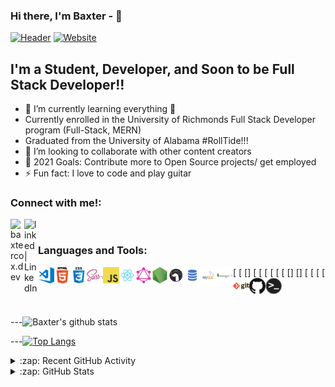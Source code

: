 ### Hi there, I'm Baxter - 👋

[![Header](img/header.png)](https://baxter-portfolio.herokuapp.com/)
[![Website](https://baxter-portfolio.herokuapp.com/)]()

## I'm a Student, Developer, and Soon to be Full Stack Developer!!

- 🌱 I’m currently learning everything 🤣
- Currently enrolled in the University of Richmonds Full Stack Developer program (Full-Stack, MERN)
- Graduated from the University of Alabama #RollTide!!!
- 👯 I’m looking to collaborate with other content creators
- 🥅 2021 Goals: Contribute more to Open Source projects/ get employed
- ⚡ Fun fact: I love to code and play guitar

### Connect with me!:

[<img align="left" alt="baxtercox.dev" width="22px" src="https://baxter-portfolio.herokuapp.com/" />][website]

[<img align="left" alt="linked | LinkedIn" width="22px" src="https://www.linkedin.com/in/baxter-cox-05a81814a/" />][linkedin]

<br />

### Languages and Tools:

[<img align="left" alt="Visual Studio Code" width="26px" src="https://raw.githubusercontent.com/github/explore/80688e429a7d4ef2fca1e82350fe8e3517d3494d/topics/visual-studio-code/visual-studio-code.png" />
[<img align="left" alt="HTML5" width="26px" src="https://raw.githubusercontent.com/github/explore/80688e429a7d4ef2fca1e82350fe8e3517d3494d/topics/html/html.png" />
[<img align="left" alt="CSS3" width="26px" src="https://raw.githubusercontent.com/github/explore/80688e429a7d4ef2fca1e82350fe8e3517d3494d/topics/css/css.png" />]
[<img align="left" alt="Sass" width="26px" src="https://raw.githubusercontent.com/github/explore/80688e429a7d4ef2fca1e82350fe8e3517d3494d/topics/sass/sass.png" />
[<img align="left" alt="JavaScript" width="26px" src="https://raw.githubusercontent.com/github/explore/80688e429a7d4ef2fca1e82350fe8e3517d3494d/topics/javascript/javascript.png" />
[<img align="left" alt="React" width="26px" src="https://raw.githubusercontent.com/github/explore/80688e429a7d4ef2fca1e82350fe8e3517d3494d/topics/react/react.png" />
[<img align="left" alt="GraphQL" width="26px" src="https://raw.githubusercontent.com/github/explore/80688e429a7d4ef2fca1e82350fe8e3517d3494d/topics/graphql/graphql.png" />
[<img align="left" alt="Node.js" width="26px" src="https://raw.githubusercontent.com/github/explore/80688e429a7d4ef2fca1e82350fe8e3517d3494d/topics/nodejs/nodejs.png" />
[<img align="left" alt="Deno" width="26px" src="https://raw.githubusercontent.com/github/explore/361e2821e2dea67711cde99c9c40ed357061cf27/topics/deno/deno.png" />
[<img align="left" alt="SQL" width="26px" src="https://raw.githubusercontent.com/github/explore/80688e429a7d4ef2fca1e82350fe8e3517d3494d/topics/sql/sql.png" />]
[<img align="left" alt="MySQL" width="26px" src="https://raw.githubusercontent.com/github/explore/80688e429a7d4ef2fca1e82350fe8e3517d3494d/topics/mysql/mysql.png" />]
[<img align="left" alt="MongoDB" width="26px" src="https://raw.githubusercontent.com/github/explore/80688e429a7d4ef2fca1e82350fe8e3517d3494d/topics/mongodb/mongodb.png" />
[<img align="left" alt="Git" width="26px" src="https://raw.githubusercontent.com/github/explore/80688e429a7d4ef2fca1e82350fe8e3517d3494d/topics/git/git.png" />
[<img align="left" alt="GitHub" width="26px" src="https://raw.githubusercontent.com/github/explore/78df643247d429f6cc873026c0622819ad797942/topics/github/github.png" />
[<img align="left" alt="Terminal" width="26px" src="https://raw.githubusercontent.com/github/explore/80688e429a7d4ef2fca1e82350fe8e3517d3494d/topics/terminal/terminal.png" />

<br />
<br />

---![Baxter's github stats](https://github-readme-stats.vercel.app/api?username=baxtercox&show_icons=true&theme=&bg_color=DEG,COLOR1,COLOR2,COLOR5)

---[![Top Langs](https://github-readme-stats.vercel.app/api/top-langs/?username=baxtercox&layout=compact)](https://github.com/baxtercox/github-readme-stats)

<details>
  <summary>:zap: Recent GitHub Activity</summary>
  
<!--START_SECTION:activity-->
1. Finished an app that allows users too find potential bandmates (https://github.com/users/baxtercox/projects/1)
2. 🗣 Deployed the frontend framework on a recent project called "git jobs ()

<!--END_SECTION:activity-->

</details>

<details>
  <summary>:zap: GitHub Stats</summary>

  <img align="left" alt="codeSTACKr's GitHub Stats" src="https://github-readme-stats.codestackr.vercel.app/api?username=codeSTACKr&show_icons=true&hide_border=true" />

</details>

[linkedin]: https://www.linkedin.com/in/baxter-cox-05a81814a/
[website]: https://baxter-portfolio.herokuapp.com/
[email]: mailto:baxtercoxrtr@gmail.com

